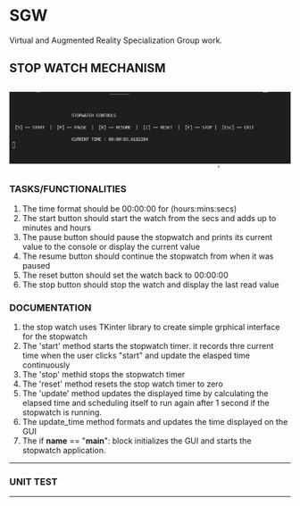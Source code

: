 # SGW
Virtual and Augmented Reality Specialization Group work. 


## STOP WATCH MECHANISM
![Alt text](stopwatch.png)
----
### TASKS/FUNCTIONALITIES

1. The time format should be 00:00:00 for (hours:mins:secs)
2. The start button should start the watch from the secs and adds up to minutes and hours
3. The pause button should pause the stopwatch and prints its current value to the console or display the current value
4. The resume button should continue the stopwatch from when it was paused
5. The reset button should set the watch back to 00:00:00
6. The stop button should stop the watch and display the last read value

### DOCUMENTATION
1. the stop watch uses TKinter library to create simple grphical interface for the stopwatch
2. The 'start' method starts the stopwatch timer. it records thre current time when the user clicks "start" and update the elasped time continuously
3. The 'stop' methid stops the stopwatch timer
4. The 'reset' method resets the stop watch timer to zero
3. The 'update' method updates the displayed time by calculating the elapsed time and scheduling itself to run again after 1 second if the stopwatch is running.
4. The update_time method formats and updates the time displayed on the GUI
5. The if __name__ == "__main__": block initializes the GUI and starts the stopwatch application.
---


### UNIT TEST
---
